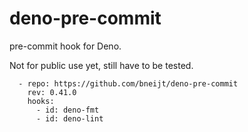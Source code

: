 # deno-pre-commit

pre-commit hook for Deno.

Not for public use yet, still have to be tested.

```
  - repo: https://github.com/bneijt/deno-pre-commit
    rev: 0.41.0
    hooks:
      - id: deno-fmt
      - id: deno-lint
```
